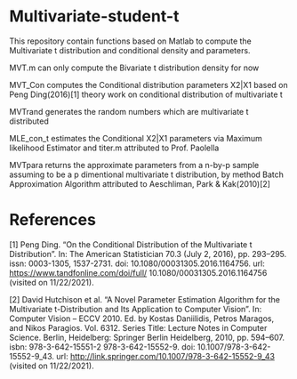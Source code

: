 # Multivariate-student-t
This repository contain functions based on Matlab to compute the Multivariate t distribution and conditional density and parameters.

MVT.m can only compute the Bivariate t distribution density for now

MVT_Con computes the Conditional distribution parameters X2|X1 based on Peng Ding(2016)[1] theory work on conditional distribution of multivariate t

MVTrand generates the random numbers which are multivariate t distributed

MLE_con_t estimates the Conditional X2|X1 parameters via Maximum likelihood Estimator and titer.m attributed to Prof. Paolella

MVTpara returns the approximate parameters from a n-by-p sample assuming to be a p dimentional multivariate t distribution, by method Batch Approximation Algorithm attributed to Aeschliman, Park & Kak(2010)[2]

# References
[1] Peng Ding. “On the Conditional Distribution of the Multivariate t Distribution”. In: The American Statistician 70.3 (July 2, 2016), pp. 293–295. issn: 0003-1305, 1537-2731. doi: 10.1080/00031305.2016.1164756. url: https://www.tandfonline.com/doi/full/ 10.1080/00031305.2016.1164756 (visited on 11/22/2021).

[2] David Hutchison et al. “A Novel Parameter Estimation Algorithm for the Multivariate t-Distribution and Its Application to Computer Vision”. In: Computer Vision – ECCV 2010. Ed. by Kostas Daniilidis, Petros Maragos, and Nikos Paragios. Vol. 6312. Series Title: Lecture Notes in Computer Science. Berlin, Heidelberg: Springer Berlin Heidelberg, 2010, pp. 594–607. isbn: 978-3-642-15551-2 978-3-642-15552-9. doi: 10.1007/978-3-642- 15552-9_43. url: http://link.springer.com/10.1007/978-3-642-15552-9_43 (visited on 11/22/2021).
